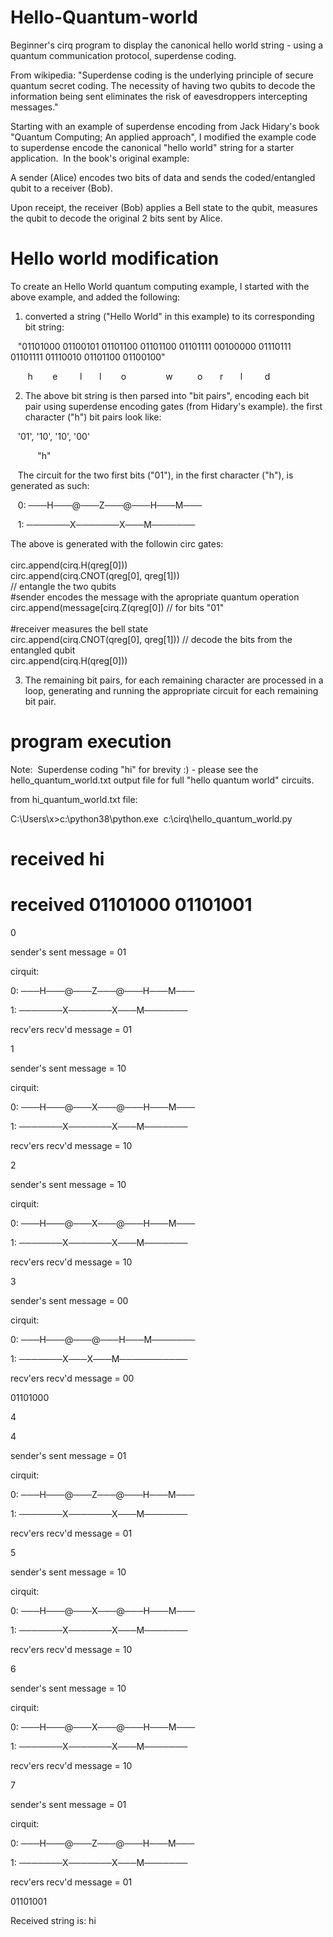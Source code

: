 
# Hello-Quantum-world

Beginner's cirq program to display the canonical hello world string - using a quantum communication protocol, superdense coding.  

From wikipedia:
"Superdense coding is the underlying principle of secure quantum secret coding. The necessity of having two qubits to decode the information being sent eliminates the risk of eavesdroppers intercepting messages."

Starting with an example of superdense encoding from Jack Hidary's book "Quantum Computing; An applied approach", I modified the example code to superdense encode the canonical "hello world" string for a starter application.  In the book's original example:

A sender (Alice) encodes two bits of data and sends the coded/entangled qubit to a receiver (Bob).  

Upon receipt, the receiver (Bob) applies a Bell state to the qubit, measures the qubit to decode the original 2 bits sent by Alice.

# Hello world modification

To create an Hello World quantum computing example, I started with the above example, and added the following:

1) converted a string ("Hello World" in this example) to its corresponding bit string:

   "01101000 01100101 01101100 01101100 01101111 00100000 01110111 01101111 01110010 01101100 01100100"

       h        e         l       l        o                w          o       r       l         d

2) The above bit string is then parsed into "bit pairs", encoding each bit pair using superdense encoding gates (from Hidary's example). the first character ("h") bit pairs look like:

   '01', '10', '10', '00'  

           "h"

   The circuit for the two first bits ("01"),  in the first character ("h"), is generated as such:

   0: ───H───@───Z───@───H───M───
   
   1: ───────X───────X───M───────
   
   The above is generated with the followin circ gates:<br/>
   <br/>
   circ.append(cirq.H(qreg[0]))<br/>
   circ.append(cirq.CNOT(qreg[0], qreg[1]))<br/>  // entangle the two qubits
   <br/>
   #sender encodes the message with the apropriate quantum operation<br/>
   circ.append(message[cirq.Z(qreg[0]) //  for bits "01" <br/>
   <br/>
   #receiver measures the bell state<br/>
   circ.append(cirq.CNOT(qreg[0], qreg[1])) // decode the bits from the entangled qubit <br/> 
   circ.append(cirq.H(qreg[0])) <br/>

3) The remaining bit pairs, for each remaining character are processed in a loop, generating and running the appropriate circuit for each remaining bit pair.

# program execution

Note:  Superdense coding "hi" for brevity :) - please see the hello_quantum_world.txt output file for full "hello quantum world" circuits.

from hi_quantum_world.txt file:

C:\Users\x>c:\python38\python.exe  c:\cirq\hello_quantum_world.py

# received hi

# received 01101000 01101001

0

sender's sent message = 01

cirquit:

0: ───H───@───Z───@───H───M───

1: ───────X───────X───M───────

recv'ers recv'd message = 01

1

sender's sent message = 10

cirquit:

0: ───H───@───X───@───H───M───

1: ───────X───────X───M───────

recv'ers recv'd message = 10

2

sender's sent message = 10

cirquit:

0: ───H───@───X───@───H───M───

1: ───────X───────X───M───────

recv'ers recv'd message = 10

3

sender's sent message = 00

cirquit:

0: ───H───@───@───H───M───────

1: ───────X───X───M───────────

recv'ers recv'd message = 00

01101000

4

4

sender's sent message = 01

cirquit:

0: ───H───@───Z───@───H───M───

1: ───────X───────X───M───────

recv'ers recv'd message = 01

5

sender's sent message = 10

cirquit:

0: ───H───@───X───@───H───M───

1: ───────X───────X───M───────

recv'ers recv'd message = 10

6

sender's sent message = 10

cirquit:

0: ───H───@───X───@───H───M───

1: ───────X───────X───M───────

recv'ers recv'd message = 10

7

sender's sent message = 01

cirquit:

0: ───H───@───Z───@───H───M───

1: ───────X───────X───M───────

recv'ers recv'd message = 01

01101001

Received string is: hi
